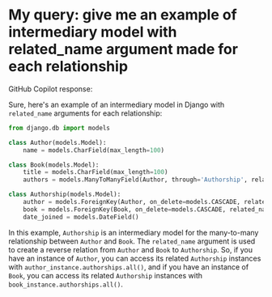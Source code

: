 # My query: give me an example of intermediary model with related_name argument made for each relationship

GitHub Copilot response:

Sure, here's an example of an intermediary model in Django with `related_name` arguments for each relationship:

```python
from django.db import models

class Author(models.Model):
    name = models.CharField(max_length=100)

class Book(models.Model):
    title = models.CharField(max_length=100)
    authors = models.ManyToManyField(Author, through='Authorship', related_name='books')

class Authorship(models.Model):
    author = models.ForeignKey(Author, on_delete=models.CASCADE, related_name='authorships')
    book = models.ForeignKey(Book, on_delete=models.CASCADE, related_name='authorships')
    date_joined = models.DateField()
```

In this example, `Authorship` is an intermediary model for the many-to-many relationship between `Author` and `Book`. The `related_name` argument is used to create a reverse relation from `Author` and `Book` to `Authorship`. So, if you have an instance of `Author`, you can access its related `Authorship` instances with `author_instance.authorships.all()`, and if you have an instance of `Book`, you can access its related `Authorship` instances with `book_instance.authorships.all()`.

